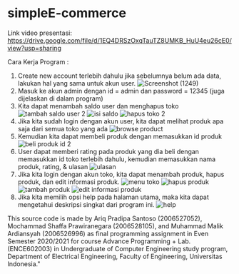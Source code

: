 # simpleE-commerce

Link video presentasi:
https://drive.google.com/file/d/1EQ4DRSzOxqTauTZ8UMKB_HuU4eu26cE0/view?usp=sharing

Cara Kerja Program :
1. Create new account terlebih dahulu jika sebelumnya belum ada data, lakukan hal yang sama untuk akun user.
![Screenshot (1249)](https://user-images.githubusercontent.com/71066812/123102186-ffe2cc80-d45e-11eb-9fdc-12ad3ff6410d.png)
2. Masuk ke akun admin dengan id = admin dan password = 12345 (juga dijelaskan di dalam program)
3. Kita dapat menambah saldo user dan menghapus toko
![tambah saldo user 2](https://user-images.githubusercontent.com/71066812/123103875-9e236200-d460-11eb-9576-f88955476291.png)
![isi saldo](https://user-images.githubusercontent.com/71066812/123108004-3c64f700-d464-11eb-9519-f4c86a60901d.png)
![hapus toko 2](https://user-images.githubusercontent.com/71066812/123103893-a1b6e900-d460-11eb-98ca-e4fad2e3f686.png)
4. Jika kita sudah login dengan akun user, kita dapat melihat produk apa saja dari semua toko yang ada
![browse product](https://user-images.githubusercontent.com/71066812/123104041-ca3ee300-d460-11eb-9e8c-374cd6286086.png)
5. Kemudian kita dapat membeli produk dengan memasukkan id produk
![beli produk id 2](https://user-images.githubusercontent.com/71066812/123104136-e3479400-d460-11eb-83d4-74071cd61f0c.png)
6. User dapat memberi rating pada produk yang dia beli dengan memasukkan id toko terlebih dahulu, kemudian memasukkan nama produk, rating, & ulasan
![ulasan](https://user-images.githubusercontent.com/71066812/123104557-40dbe080-d461-11eb-83ce-fd31bc556ecf.png)
7. Jika kita login dengan akun toko, kita dapat menambah produk, hapus produk, dan edit informasi produk.
![menu toko](https://user-images.githubusercontent.com/71066812/123108213-6cac9580-d464-11eb-8acb-8bf869ee35dc.png)
![hapus produk](https://user-images.githubusercontent.com/71066812/123108323-86e67380-d464-11eb-85a3-620aac152216.png)
![tambah produk](https://user-images.githubusercontent.com/71066812/123108297-82ba5600-d464-11eb-9090-c672d8665f7e.png)
![edit informasi produk](https://user-images.githubusercontent.com/71066812/123108280-7df5a200-d464-11eb-9446-c9ee82bddcda.png)
8. Jika kita memilih opsi help pada halaman utama, maka kita dapat mengetahui deskripsi singkat dari program ini.
![help](https://user-images.githubusercontent.com/70908070/123110662-7df6a180-d466-11eb-9e11-61bade03c200.png)

This source code is made by Ariq Pradipa Santoso (2006527052), Mochammad Shaffa Prawiranegara (2006528105), and Muhammad Malik Ardiansyah (2006526996) as final programming assignment in Even Semester 2020/2021 for course Advance Programming + Lab. (ENCE602003) in Undergraduate of Computer Engineering study program, Department of Electrical Engineering, Faculty of Engineering, Universitas Indonesia."
